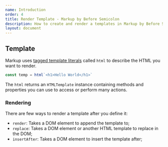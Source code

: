 ```yaml
---
name: Introduction
order: 4
title: Render Template - Markup by Before Semicolon
description: How to create and render a templates in Markup by Before Semicolon
layout: document
---
```


## Template

Markup uses [tagged template literals](https://developer.mozilla.org/en-US/docs/Web/JavaScript/Reference/Template_literals#tagged_templates) called `html` to describe the HTML you want to render.

```javascript
const temp = html`<h1>Hello World</h1>`
```

The `html` returns an `HTMLTemplate` instance containing methods and properties you can use to access or perform many actions.

### Rendering

There are few ways to render a template after you define it:

-   `render`: Takes a DOM element to append the template to;
-   `replace`: Takes a DOM element or another HTML template to replace in the DOM;
-   `insertAfter`: Takes a DOM element to insert the template after;
